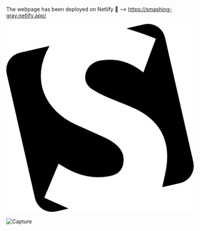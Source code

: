 The webpage has been deployed on Netlify 🔗 --> https://smashing-gray.netlify.app/

![image](https://github.com/kyriakoskolokouris/Smashing-Mag-Gray/blob/master/images/logo.png)




 ![Capture](https://user-images.githubusercontent.com/43856395/115306729-e7a9b500-a170-11eb-9df9-611aed9528b1.JPG)

